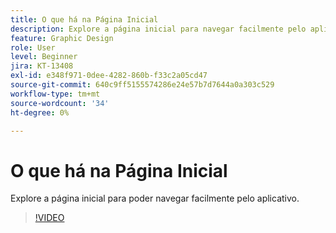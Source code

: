 ```yaml
---
title: O que há na Página Inicial
description: Explore a página inicial para navegar facilmente pelo aplicativo
feature: Graphic Design
role: User
level: Beginner
jira: KT-13408
exl-id: e348f971-0dee-4282-860b-f33c2a05cd47
source-git-commit: 640c9ff5155574286e24e57b7d7644a0a303c529
workflow-type: tm+mt
source-wordcount: '34'
ht-degree: 0%

---
```


# O que há na Página Inicial

Explore a página inicial para poder navegar facilmente pelo aplicativo.

>[!VIDEO](https://video.tv.adobe.com/v/3426924?quality=12&learn=on&hidetitle=true)
